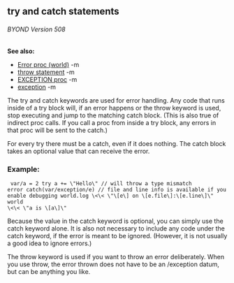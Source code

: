 ## try and catch statements 
###### BYOND Version 508
**See also:**
*   [Error proc (world)](/ref/world/proc/Error.md) -m
*   [throw statement](/ref/proc/throw.md) -m
*   [EXCEPTION proc](/ref/proc/EXCEPTION.md) -m
*   [exception](/ref/exception.md) -m

The try and catch keywords are used for error handling. Any
code that runs inside of a try block will, if an error happens or the
throw keyword is used, stop executing and jump to the matching catch
block. (This is also true of indirect proc calls. If you call a proc
from inside a try block, any errors in that proc will be sent to the
catch.) 

For every try there must be a catch, even if it does
nothing. The catch block takes an optional value that can receive the
error.
### Example:

```
 var/a = 2 try a += \"Hello\" // will throw a type mismatch
error catch(var/exception/e) // file and line info is available if you
enable debugging world.log \<\< \"\[e\] on \[e.file\]:\[e.line\]\" world
\<\< \"a is \[a\]\" 
```
 

Because the value in the catch
keyword is optional, you can simply use the catch keyword alone. It is
also not necessary to include any code under the catch keyword, if the
error is meant to be ignored. (However, it is not usually a good idea to
ignore errors.) 

The throw keyword is used if you want to throw
an error deliberately. When you use throw, the error thrown does not
have to be an /exception datum, but can be anything you like.